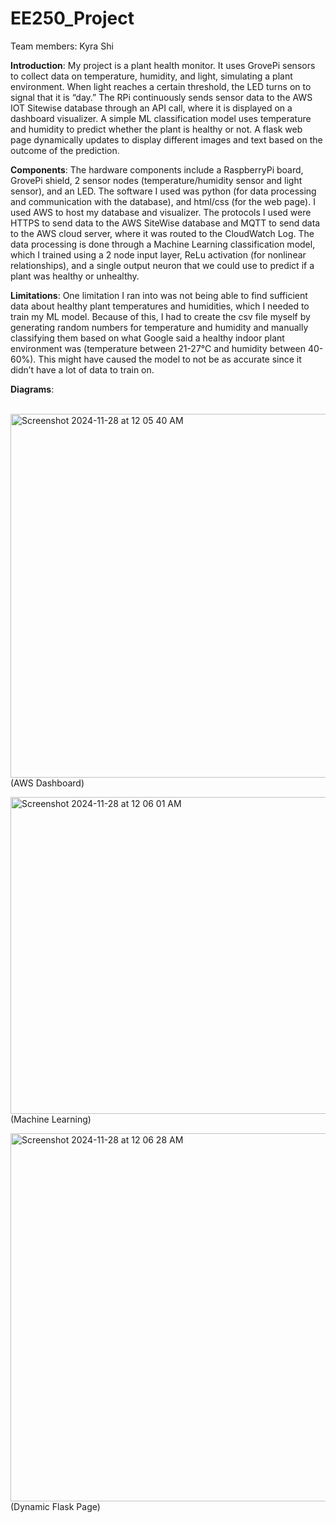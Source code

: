# EE250_Project
Team members: Kyra Shi

<strong>Introduction</strong>: 
My project is a plant health monitor. It uses GrovePi sensors to collect data on temperature, humidity, and light, simulating a plant environment. When light reaches a certain threshold, the LED turns on to signal that it is “day.” The RPi continuously sends sensor data to the AWS IOT Sitewise database through an API call, where it is displayed on a dashboard visualizer. A simple ML classification model uses temperature and humidity to predict whether the plant is healthy or not. A flask web page dynamically updates to display different images and text based on the outcome of the prediction.

<strong>Components</strong>:
The hardware components include a RaspberryPi board, GrovePi shield, 2 sensor nodes (temperature/humidity sensor and light sensor), and an LED.
The software I used was python (for data processing and communication with the database), and html/css (for the web page). I used AWS to host my database and visualizer.
The protocols I used were HTTPS to send data to the AWS SiteWise database and MQTT to send data to the AWS cloud server, where it was routed to the CloudWatch Log.
The data processing is done through a Machine Learning classification model, which I trained using a 2 node input layer, ReLu activation (for nonlinear relationships), and a single output neuron that we could use to predict if a plant was healthy or unhealthy.
 
<strong>Limitations</strong>:
One limitation I ran into was not being able to find sufficient data about healthy plant temperatures and humidities, which I needed to train my ML model. Because of this, I had to create the csv file myself by generating random numbers for temperature and humidity and manually classifying them based on what Google said a healthy indoor plant environment was (temperature between 21-27℃ and humidity between 40-60%). This might have caused the model to not be as accurate since it didn’t have a lot of data to train on.


<strong>Diagrams</strong>:

<br><img width="582" alt="Screenshot 2024-11-28 at 12 05 40 AM" src="https://github.com/user-attachments/assets/7aedd52a-cfd1-45b3-979f-d356de149130"><br>
(AWS Dashboard) 

<img width="507" alt="Screenshot 2024-11-28 at 12 06 01 AM" src="https://github.com/user-attachments/assets/ab82c14f-082c-4e5f-bbdd-8d5f2eef563e"><br>
(Machine Learning)

<img width="589" alt="Screenshot 2024-11-28 at 12 06 28 AM" src="https://github.com/user-attachments/assets/037487f5-d621-4221-9dd2-8c8f20e188e6"><br>
(Dynamic Flask Page)
